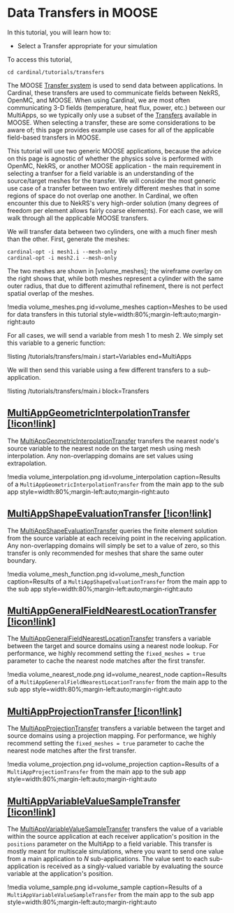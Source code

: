 # Data Transfers in MOOSE

In this tutorial, you will learn how to:

- Select a Transfer appropriate for your simulation

To access this tutorial,

```
cd cardinal/tutorials/transfers
```

The MOOSE [Transfer system](https://mooseframework.inl.gov/syntax/Transfers/index.html)
is used to send data between applications. In Cardinal, these transfers are used to
communicate fields between NekRS, OpenMC, and MOOSE. When using Cardinal, we are most often
communicating 3-D fields (temperature, heat flux, power, etc.) between our MultiApps, so
we typically only use a subset of the [Transfers](https://mooseframework.inl.gov/syntax/Transfers/index.html)
available in MOOSE. When selecting a transfer, these are some considerations to be aware of;
this page provides example use cases for all of the applicable field-based transfers in MOOSE.

This tutorial will use two generic MOOSE applications, because the advice on this page is
agnostic of whether the physics solve is performed with OpenMC, NekRS, or another MOOSE
application - the main requirement in selecting a tranfser for a field variable is an
understanding of the source/target meshes for the transfer. We will consider the most generic
use case of a transfer between two entirely different meshes that in some regions of space
do not overlap one another. In Cardinal,
we often encounter this due to NekRS's very high-order
solution (many degrees of freedom per element allows fairly coarse elements).
For each case, we will walk through all the applicable MOOSE transfers.

We will transfer data between two cylinders, one with
a much finer mesh than the other. First, generate the meshes:

```
cardinal-opt -i mesh1.i --mesh-only
cardinal-opt -i mesh2.i --mesh-only
```

The two meshes are shown in [volume_meshes]; the wireframe overlay on the right shows that,
while both meshes represent a cylinder with the same outer radius, that due to different
azimuthal refinement, there is not perfect spatial overlap of the meshes.

!media volume_meshes.png
  id=volume_meshes
  caption=Meshes to be used for data transfers in this tutorial
  style=width:80%;margin-left:auto;margin-right:auto

For all cases,
we will send a variable from mesh 1 to mesh 2. We simply set this variable to a generic function:

!listing /tutorials/transfers/main.i
  start=Variables
  end=MultiApps

We will then send this variable using a few different transfers to a sub-application.

!listing /tutorials/transfers/main.i
  block=Transfers

## [MultiAppGeometricInterpolationTransfer [!icon!link]](https://mooseframework.inl.gov/source/transfers/MultiAppGeometricInterpolationTransfer.html)

The [MultiAppGeometricInterpolationTransfer](https://mooseframework.inl.gov/source/transfers/MultiAppGeometricInterpolationTransfer.html) transfers the nearest node's source variable to the nearest node on the target mesh
using mesh interpolation. Any non-overlapping domains are set values using extrapolation.

!media volume_interpolation.png
  id=volume_interpolation
  caption=Results of a `MultiAppGeometricInterpolationTransfer` from the main app to the sub app
  style=width:80%;margin-left:auto;margin-right:auto

## [MultiAppShapeEvaluationTransfer [!icon!link]](https://mooseframework.inl.gov/source/transfers/MultiAppShapeEvaluationTransfer.html)

The [MultiAppShapeEvaluationTransfer](https://mooseframework.inl.gov/source/transfers/MultiAppShapeEvaluationTransfer.html)
queries the finite element solution from the source variable at each receiving point in
the receiving application. Any non-overlapping domains will simply be set to a value of zero,
so this transfer is only recommended for meshes that share the same outer boundary.

!media volume_mesh_function.png
  id=volume_mesh_function
  caption=Results of a `MultiAppShapeEvaluationTransfer` from the main app to the sub app
  style=width:80%;margin-left:auto;margin-right:auto

## [MultiAppGeneralFieldNearestLocationTransfer [!icon!link]](https://mooseframework.inl.gov/source/transfers/MultiAppGeneralFieldNearestLocationTransfer.html)

The [MultiAppGeneralFieldNearestLocationTransfer](https://mooseframework.inl.gov/source/transfers/MultiAppGeneralFieldNearestLocationTransfer.html) transfers a variable between the target and source domains using a nearest node lookup.
For performance, we highly recommend setting the `fixed_meshes = true` parameter to cache
the nearest node matches after the first transfer.

!media volume_nearest_node.png
  id=volume_nearest_node
  caption=Results of a `MultiAppGeneralFieldNearestLocationTransfer` from the main app to the sub app
  style=width:80%;margin-left:auto;margin-right:auto

## [MultiAppProjectionTransfer [!icon!link]](https://mooseframework.inl.gov/source/transfers/MultiAppProjectionTransfer.html)

The [MultiAppProjectionTransfer](https://mooseframework.inl.gov/source/transfers/MultiAppProjectionTransfer.html) transfers a variable between the target and source domains using a projection mapping.
For performance, we highly recommend setting the `fixed_meshes = true` parameter to cache
the nearest node matches after the first transfer.

!media volume_projection.png
  id=volume_projection
  caption=Results of a `MultiAppProjectionTransfer` from the main app to the sub app
  style=width:80%;margin-left:auto;margin-right:auto

## [MultiAppVariableValueSampleTransfer [!icon!link]](https://mooseframework.inl.gov/source/transfers/MultiAppVariableValueSampleTransfer.html)

The [MultiAppVariableValueSampleTransfer](https://mooseframework.inl.gov/source/transfers/MultiAppVariableValueSampleTransfer.html) transfers the value of a variable within the source application at each
receiver application's position in the `positions` parameter on the MultiApp to a field variable.
This transfer is mostly meant for multiscale simulations, where you want to send one value from a
main application to $N$ sub-applications. The value sent to each sub-application is received as a
singly-valued variable by evaluating the source variable at the application's position.

!media volume_sample.png
  id=volume_sample
  caption=Results of a `MultiAppVariableValueSampleTransfer` from the main app to the sub app
  style=width:80%;margin-left:auto;margin-right:auto
